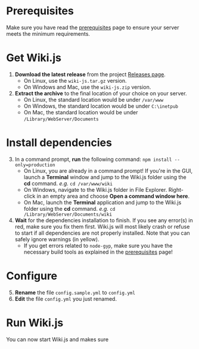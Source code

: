 <!-- TITLE: Install -->
<!-- SUBTITLE: How to install Wiki.js on your server -->
# Prerequisites
Make sure you have read the [prerequisites](prerequisites) page to ensure your server meets the minimum requirements.

# Get Wiki.js
1. **Download the latest release** from the project [Releases page](https://github.com/Requarks/wiki/releases).
	- On Linux, use the `wiki-js.tar.gz` version.
	- On Windows and Mac, use the `wiki-js.zip` version.
2. **Extract the archive** to the final location of your choice on your server.
	- On Linux, the standard location would be under `/var/www`
	- On Windows, the standard location would be under `C:\inetpub`
	- On Mac, the standard location would be under `/Library/WebServer/Documents`

# Install dependencies
3. In a command prompt, **run** the following command: `npm install --only=production`
	- On Linux, you are already in a command prompt! If you're in the GUI, launch a **Terminal** window and jump to the Wiki.js folder using the **cd** command. *e.g.* `cd /var/www/wiki`
	- On Windows, navigate to the Wiki.js folder in File Explorer. Right-click in an empty area and choose **Open a command window here**.
	- On Mac, launch the **Terminal** application and jump to the Wiki.js folder using the **cd** command. *e.g.* `cd /Library/WebServer/Documents/wiki`
4. **Wait** for the dependencies installation to finish. If you see any error(s) in red, make sure you fix them first. Wiki.js will most likely crash or refuse to start if all dependencies are not properly installed. Note that you can safely ignore warnings (in yellow).
	- If you get errors related to `node-gyp`, make sure you have the necessary build tools as explained in the [prerequisites](prerequisites) page!
# Configure
5. **Rename** the file `config.sample.yml` to `config.yml`
6. **Edit** the file `config.yml` you just renamed.

# Run Wiki.js
You can now start Wiki.js and makes sure